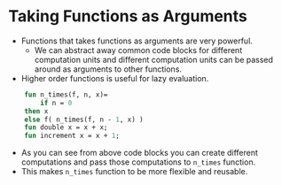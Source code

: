 # Taking Functions as Arguments

* Functions that takes functions as arguments are very powerful.
    * We can abstract away common code blocks for different computation units and different computation units can be passed around as arguments to other functions.
* Higher order functions is useful for lazy evaluation. 
```ml
    fun n_times(f, n, x)=
        if n = 0
	then x
	else f( n_times(f, n - 1, x) )
    fun double x = x + x;
    fun increment x = x + 1;
```
* As you can see from above code blocks you can create different computations and pass those computations to `n_times` function.
* This makes `n_times` function to be more flexible and reusable.
